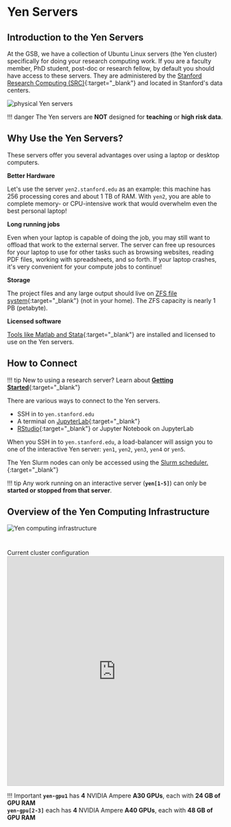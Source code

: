 # Yen Servers

##  Introduction to the Yen Servers

At the GSB, we have a collection of Ubuntu Linux servers (the Yen cluster) specifically for doing your research computing work.  If you are a faculty member, PhD student, post-doc or research fellow, by default you should have access to these servers.  They are administered by the [Stanford Research Computing (SRC)](https://srcc.stanford.edu){:target="_blank"} and located in Stanford's data centers.

![physical Yen servers](/assets/images/yens.png)

!!! danger
    The Yen servers are **NOT** designed for **teaching** or **high risk data**.

## Why Use the Yen Servers?

These servers offer you several advantages over using a laptop or desktop computers.

**Better Hardware**

Let's use the server `yen2.stanford.edu` as an example: this machine has 256 processing cores and about 1 TB of RAM.  With `yen2`, you are able to complete memory- or CPU-intensive work that would overwhelm even the best personal laptop!

**Long running jobs**

Even when your laptop is capable of doing the job, you may still want to offload that work to the external server.  The server can free up resources for your laptop to use for other tasks such as browsing websites, reading PDF files, working with spreadsheets, and so forth. If your laptop crashes, it's very convenient for your compute jobs to continue!

**Storage**

The project files and any large output should live on [ZFS file system](/_user_guide/storage/#preferred-platforms){:target="_blank"} (not in your home). The ZFS capacity is nearly 1 PB (petabyte).

**Licensed software**

[Tools like Matlab and Stata](/_getting_started/modules/){:target="_blank"} are installed and licensed to use on the Yen servers.

## How to Connect
!!! tip
    New to using a research server?  Learn about [**Getting Started**](/_getting_started/how_access_yens){:target="_blank"}

There are various ways to connect to the Yen servers.

* SSH in to `yen.stanford.edu`
* A terminal on [JupyterLab](/_getting_started/jupyter){:target="_blank"}
* [RStudio](/_getting_started/jupyter/#rstudio){:target="_blank"} or Jupyter Notebook on JupyterLab

When you SSH in to `yen.stanford.edu`, a load-balancer will assign you to one of the interactive Yen server: `yen1`, `yen2`, `yen3`, `yen4` or `yen5`.  

The Yen Slurm nodes can only be accessed using the [Slurm scheduler.](/_user_guide/slurm){:target="_blank"}

!!! tip
    Any work running on an interactive server (**`yen[1-5]`**) can only be **started or stopped from that server**.

## Overview of the Yen Computing Infrastructure
![Yen computing infrastructure](/assets/images/yen-computing-infrastructure.png)

<div class="row">
    <div class="col-lg-12">
      <H1> </H1>
    </div>
  </div>
  <div class="row">
    <div class="col-lg-12">
     <div class="fontAwesomeStyle"><i class="fas fa-tachometer-alt"></i> Current cluster configuration</div>
    <iframe class="airtable-embed" src="https://airtable.com/embed/shr0XAunXoKz62Zgl?backgroundColor=purple" frameborder="0" onmousewheel="" width="100%" height="533" style="background: transparent; border: 1px solid #ccc;"></iframe>
    </div>
    <div class="col col-md-2"></div>
  </div>

!!! Important
     **`yen-gpu1`** has **4** NVIDIA Ampere **A30 GPUs**, each with **24 GB of GPU RAM**<br>
     **`yen-gpu[2-3]`** each has **4** NVIDIA Ampere **A40 GPUs**, each with **48 GB of GPU RAM**
